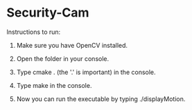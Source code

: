 # Security-Cam

Instructions to run:

1. Make sure you have OpenCV installed.

2. Open the folder in your console.

3. Type cmake . (the '.' is important) in the console.

4. Type make in the console.

5. Now you can run the executable by typing ./displayMotion.

